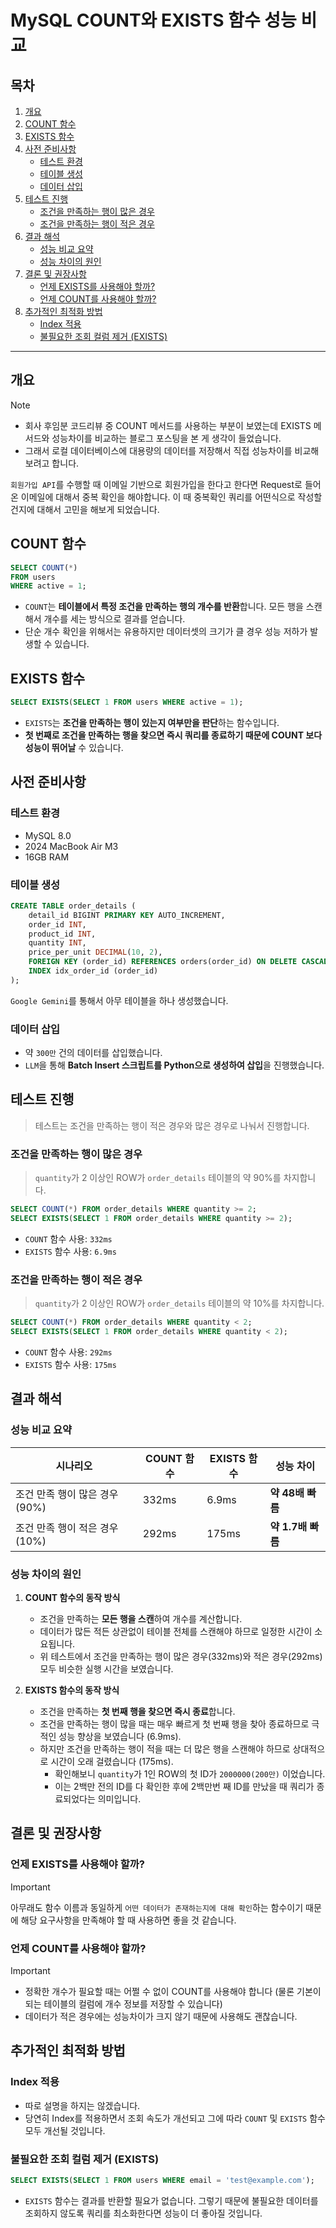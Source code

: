 # MySQL COUNT와 EXISTS 함수 성능 비교

## 목차

1. [개요](#개요)
2. [COUNT 함수](#count-함수)
3. [EXISTS 함수](#exists-함수)
4. [사전 준비사항](#사전-준비사항)
    - [테스트 환경](#테스트-환경)
    - [테이블 생성](#테이블-생성)
    - [데이터 삽입](#데이터-삽입)
5. [테스트 진행](#테스트-진행)
    - [조건을 만족하는 행이 많은 경우](#조건을-만족하는-행이-많은-경우)
    - [조건을 만족하는 행이 적은 경우](#조건을-만족하는-행이-적은-경우)
6. [결과 해석](#결과-해석)
    - [성능 비교 요약](#성능-비교-요약)
    - [성능 차이의 원인](#성능-차이의-원인)
7. [결론 및 권장사항](#결론-및-권장사항)
    - [언제 EXISTS를 사용해야 할까?](#언제-exists를-사용해야-할까)
    - [언제 COUNT를 사용해야 할까?](#언제-count를-사용해야-할까)
8. [추가적인 최적화 방법](#추가적인-최적화-방법)
    - [Index 적용](#index-적용)
    - [불필요한 조회 컬럼 제거 (EXISTS)](#불필요한-조회-컬럼-제거-exists)

---

## 개요

> [!NOTE]
>
> -   회사 후임분 코드리뷰 중 COUNT 메서드를 사용하는 부분이 보였는데 EXISTS 메서드와 성능차이를 비교하는 블로그 포스팅을 본 게 생각이 들었습니다.
> -   그래서 로컬 데이터베이스에 대용량의 데이터를 저장해서 직접 성능차이를 비교해보려고 합니다.

`회원가입 API`를 수행할 때 이메일 기반으로 회원가입을 한다고 한다면 Request로 들어온 이메일에 대해서 중복 확인을 해야합니다. 이 때 중복확인 쿼리를 어떤식으로 작성할건지에 대해서 고민을 해보게 되었습니다.

## COUNT 함수

```sql
SELECT COUNT(*)
FROM users
WHERE active = 1;
```

-   `COUNT`는 **테이블에서 특정 조건을 만족하는 행의 개수를 반환**합니다. 모든 행을 스캔해서 개수를 세는 방식으로 결과를 얻습니다.
-   단순 개수 확인을 위해서는 유용하지만 데이터셋의 크기가 클 경우 성능 저하가 발생할 수 있습니다.

## EXISTS 함수

```sql
SELECT EXISTS(SELECT 1 FROM users WHERE active = 1);
```

-   `EXISTS`는 **조건을 만족하는 행이 있는지 여부만을 판단**하는 함수입니다.
-   **첫 번째로 조건을 만족하는 행을 찾으면 즉시 쿼리를 종료하기 때문에 COUNT 보다 성능이 뛰어날** 수 있습니다.

## 사전 준비사항

### 테스트 환경

-   MySQL 8.0
-   2024 MacBook Air M3
-   16GB RAM

### 테이블 생성

```sql
CREATE TABLE order_details (
    detail_id BIGINT PRIMARY KEY AUTO_INCREMENT,
    order_id INT,
    product_id INT,
    quantity INT,
    price_per_unit DECIMAL(10, 2),
    FOREIGN KEY (order_id) REFERENCES orders(order_id) ON DELETE CASCADE,
    INDEX idx_order_id (order_id)
);
```

`Google Gemini`를 통해서 아무 테이블을 하나 생성했습니다.

### 데이터 삽입

-   약 `300만` 건의 데이터를 삽입했습니다.
-   `LLM`을 통해 **Batch Insert 스크립트를 Python으로 생성하여 삽입**을 진행했습니다.

## 테스트 진행

> 테스트는 조건을 만족하는 행이 적은 경우와 많은 경우로 나눠서 진행합니다.

### 조건을 만족하는 행이 많은 경우

> `quantity`가 2 이상인 ROW가 `order_details` 테이블의 약 90%를 차지합니다.

```sql
SELECT COUNT(*) FROM order_details WHERE quantity >= 2;
SELECT EXISTS(SELECT 1 FROM order_details WHERE quantity >= 2);
```

-   `COUNT` 함수 사용: `332ms`
-   `EXISTS` 함수 사용: `6.9ms`

### 조건을 만족하는 행이 적은 경우

> `quantity`가 2 이상인 ROW가 `order_details` 테이블의 약 10%를 차지합니다.

```sql
SELECT COUNT(*) FROM order_details WHERE quantity < 2;
SELECT EXISTS(SELECT 1 FROM order_details WHERE quantity < 2);
```

-   `COUNT` 함수 사용: `292ms`
-   `EXISTS` 함수 사용: `175ms`

## 결과 해석

### 성능 비교 요약

| 시나리오                       | COUNT 함수 | EXISTS 함수 | 성능 차이         |
| ------------------------------ | ---------- | ----------- | ----------------- |
| 조건 만족 행이 많은 경우 (90%) | 332ms      | 6.9ms       | **약 48배 빠름**  |
| 조건 만족 행이 적은 경우 (10%) | 292ms      | 175ms       | **약 1.7배 빠름** |

### 성능 차이의 원인

1. **COUNT 함수의 동작 방식**

    - 조건을 만족하는 **모든 행을 스캔**하여 개수를 계산합니다.
    - 데이터가 많든 적든 상관없이 테이블 전체를 스캔해야 하므로 일정한 시간이 소요됩니다.
    - 위 테스트에서 조건을 만족하는 행이 많은 경우(332ms)와 적은 경우(292ms) 모두 비슷한 실행 시간을 보였습니다.

2. **EXISTS 함수의 동작 방식**

    - 조건을 만족하는 **첫 번째 행을 찾으면 즉시 종료**합니다.
    - 조건을 만족하는 행이 많을 때는 매우 빠르게 첫 번째 행을 찾아 종료하므로 극적인 성능 향상을 보였습니다 (6.9ms).
    - 하지만 조건을 만족하는 행이 적을 때는 더 많은 행을 스캔해야 하므로 상대적으로 시간이 오래 걸렸습니다 (175ms).
        - 확인해보니 `quantity`가 1인 ROW의 첫 ID가 `2000000(200만)` 이었습니다.
        - 이는 2백만 전의 ID를 다 확인한 후에 2백만번 째 ID를 만났을 때 쿼리가 종료되었다는 의미입니다.

## 결론 및 권장사항

### 언제 EXISTS를 사용해야 할까?

> [!IMPORTANT]
>
> 아무래도 함수 이름과 동일하게 `어떤 데이터가 존재하는지에 대해 확인`하는 함수이기 때문에 해당 요구사항을 만족해야 할 때 사용하면 좋을 것 같습니다.

### 언제 COUNT를 사용해야 할까?

> [!IMPORTANT]
>
> -   정확한 개수가 필요할 때는 어쩔 수 없이 COUNT를 사용해야 합니다 (물론 기본이 되는 테이블의 컬럼에 개수 정보를 저장할 수 있습니다)
> -   데이터가 적은 경우에는 성능차이가 크지 않기 때문에 사용해도 괜찮습니다.

## 추가적인 최적화 방법

### Index 적용

-   따로 설명을 하지는 않겠습니다.
-   당연히 Index를 적용하면서 조회 속도가 개선되고 그에 따라 `COUNT` 및 `EXISTS` 함수 모두 개선될 것입니다.

### 불필요한 조회 컬럼 제거 (EXISTS)

```sql
SELECT EXISTS(SELECT 1 FROM users WHERE email = 'test@example.com');
```

-   `EXISTS` 함수는 결과를 반환할 필요가 없습니다. 그렇기 때문에 불필요한 데이터를 조회하지 않도록 쿼리를 최소화한다면 성능이 더 좋아질 것입니다.
